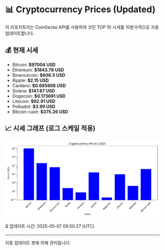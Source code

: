 
# 📊 Cryptocurrency Prices (Updated)

이 리포지토리는 CoinGecko API를 사용하여 코인 TOP 10 시세를 10분가격으로 자동 업데이트합니다.

## 💰 현재 시세
- Bitcoin: **$97004 USD**
- Ethereum: **$1843.78 USD**
- Binancecoin: **$606.5 USD**
- Ripple: **$2.15 USD**
- Cardano: **$0.685668 USD**
- Solana: **$147.87 USD**
- Dogecoin: **$0.173691 USD**
- Litecoin: **$92.91 USD**
- Polkadot: **$3.99 USD**
- Bitcoin-cash: **$375.26 USD**

## 📈 시세 그래프 (로그 스케일 적용)
![Crypto Prices](crypto_prices.png)

⏳ 업데이트 시간: 2025-05-07 09:50:27 (UTC)

---
자동 업데이트 봇에 의해 관리됩니다.
